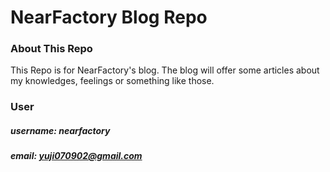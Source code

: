 # NearFactory Blog Repo

### About This Repo
This Repo is for NearFactory's blog.
The blog will offer some articles about my knowledges, feelings or something like those.

### User
##### username: nearfactory
##### email: yuji070902@gmail.com
